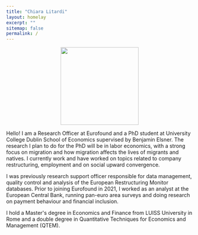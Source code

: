 ```yaml
---
title: "Chiara Litardi"
layout: homelay
excerpt: ""
sitemap: false
permalink: /
---
```


<div style="text-align: center;">
<img src="{{ site.url }}{{ site.baseurl }}/assets/images/profile.jpeg" style="width: 210px">
</div>


Hello! I am a Research Officer at Eurofound and a PhD student at University College Dublin School of Economics supervised by Benjamin Elsner. The research I plan to do for the PhD will be in labor economics, with a strong focus on migration and how migration affects the lives of migrants and natives. I currently work and have worked on topics related to company restructuring, employment and on social upward convergence. 

I was previously research support officer responsible for data management, quality control and analysis of the European Restructuring Monitor databases. Prior to joining Eurofound in 2021, I worked as an analyst at the European Central Bank, running pan-euro area surveys and doing research on payment behaviour and financial inclusion. 

I hold a Master's degree in Economics and Finance from LUISS University in Rome and a double degree in Quantitative Techniques for Economics and Management (QTEM).
